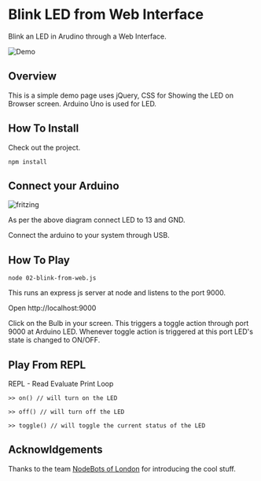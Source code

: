 # Blink LED from Web Interface

Blink an LED in Arudino through a Web Interface.

![Demo](http://i.imgur.com/wBK9K8k.gif)


## Overview
This is a simple demo page uses jQuery, CSS for Showing the LED on Browser screen. Arduino Uno is used for LED.

## How To Install

Check out the project.

```
npm install
```

## Connect your Arduino

![fritzing](http://johnny-five.io/img/breadboard/led-13.png)

As per the above diagram connect LED to 13 and GND.

Connect the arduino to your system through USB.

## How To Play

````
node 02-blink-from-web.js
````

This runs an express js server at node and listens to the port 9000.

Open http://localhost:9000

Click on the Bulb in  your screen. This triggers a toggle action through port 9000 at Arduino LED. Whenever toggle action is triggered at this port LED's state is changed to ON/OFF.

## Play From REPL

REPL - Read Evaluate Print Loop

```
>> on() // will turn on the LED
```


```
>> off() // will turn off the LED
```


```
>> toggle() // will toggle the current status of the LED
```

## Acknowldgements
Thanks to the team [NodeBots of London](http://www.meetup.com/NodeBots-of-London/) for introducing the cool stuff.
